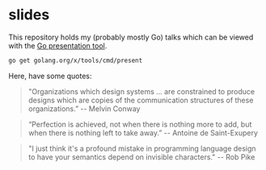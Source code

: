 # slides

This repository holds my (probably mostly Go) talks which can be viewed
with the [Go presentation tool](1).

```bash
go get golang.org/x/tools/cmd/present
```

[1]: https://godoc.org/golang.org/x/tools/present

Here, have some quotes:

> "Organizations which design systems ... are constrained to produce
> designs which are copies of the communication structures of these
> organizations.” -- Melvin Conway

> “Perfection is achieved, not when there is nothing more to add, but
> when there is nothing left to take away.” -- Antoine de Saint-Exupery

> "I just think it's a profound mistake in programming language design
> to have your semantics depend on invisible characters." -- Rob Pike
